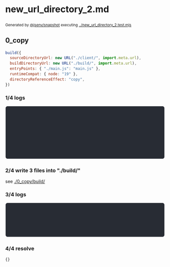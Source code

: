 # new_url_directory_2.md

<sub>
  Generated by <a href="https://github.com/jsenv/core/tree/main/packages/independent/snapshot">@jsenv/snapshot</a> executing <a href="../new_url_directory_2.test.mjs">../new_url_directory_2.test.mjs</a>
</sub>

## 0_copy

```js
build({
  sourceDirectoryUrl: new URL("./client/", import.meta.url),
  buildDirectoryUrl: new URL("./build/", import.meta.url),
  entryPoints: { "./main.js": "main.js" },
  runtimeCompat: { node: "19" },
  directoryReferenceEffect: "copy",
})
```

### 1/4 logs

![img](0_copy/0_copy_log_group.svg)

### 2/4 write 3 files into "./build/"

see [./0_copy/build/](./0_copy/build/)

### 3/4 logs

![img](0_copy/0_copy_log_group_1.svg)

### 4/4 resolve

```js
{}
```